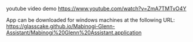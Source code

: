 youtube video demo
https://www.youtube.com/watch?v=ZmA7TMTvO4Y

App can be downloaded for windows machines at the following URL:
https://glasscake.github.io/Mabinogi-Glenn-Assistant/Mabinogi%20Glenn%20Assistant.application

